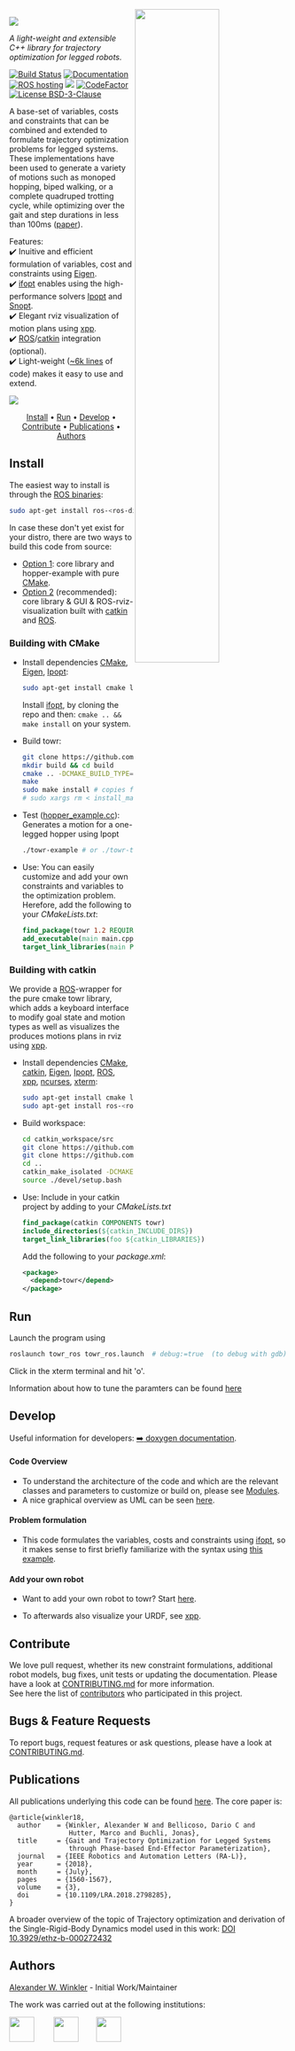 <img align="right" src="https://i.imgur.com/qI1Jfyl.gif" width="55%"/>

[<img src="https://i.imgur.com/qliQVx1.png" />](https://awinkler.github.io/publications/mypdfs/18-ral-winkler.pdf "Open RA-L paper")

*A light-weight and extensible C++ library for trajectory optimization for legged robots.*

[![Build Status](http://build.ros.org/buildStatus/icon?job=Kdev__towr__ubuntu_xenial_amd64)](http://build.ros.org/view/Kdev/job/Kdev__towr__ubuntu_xenial_amd64/)
[![Documentation](https://img.shields.io/badge/docs-generated-brightgreen.svg)](http://docs.ros.org/kinetic/api/towr/html/)
[![ROS hosting](https://img.shields.io/badge/ROS-integration-blue.svg)](http://wiki.ros.org/towr)
![](https://tokei.rs/b1/github/ethz-adrl/towr)
[![CodeFactor](https://www.codefactor.io/repository/github/ethz-adrl/towr/badge)](https://www.codefactor.io/repository/github/ethz-adrl/towr)
[![License BSD-3-Clause](https://img.shields.io/badge/license-BSD--3--Clause-blue.svg)](https://tldrlegal.com/license/bsd-3-clause-license-%28revised%29#fulltext)

A base-set of variables, costs and constraints that can be combined and extended to formulate trajectory optimization problems for legged systems. These implementations have been used to generate a variety of motions such as monoped hopping, biped walking, or a complete quadruped trotting cycle, while optimizing over the gait and step durations in less than 100ms ([paper](https://ieeexplore.ieee.org/document/8283570/)).  

Features:  
:heavy_check_mark: Inuitive and efficient formulation of variables, cost and constraints using [Eigen].   
:heavy_check_mark: [ifopt] enables using the high-performance solvers [Ipopt] and [Snopt].  
:heavy_check_mark: Elegant rviz visualization of motion plans using [xpp].  
:heavy_check_mark: [ROS]/[catkin] integration (optional).  
:heavy_check_mark: Light-weight ([~6k lines](https://i.imgur.com/gP3gv34.png) of code) makes it easy to use and extend.  

[<img src="https://i.imgur.com/8M4v4aP.gif" />](https://youtu.be/0jE46GqzxMM "Show more examples on Youtube")


<p align="center">
  <a href="#install">Install</a> •
  <a href="#run">Run</a> •
  <a href="#develop">Develop</a> •
  <a href="#contribute">Contribute</a> •
  <a href="#publications">Publications</a> •
  <a href="#authors">Authors</a>
</p>

## Install
The easiest way to install is through the [ROS binaries](http://wiki.ros.org/towr):
```bash
sudo apt-get install ros-<ros-distro>-towr_ros
```

In case these don't yet exist for your distro, there are two ways to build this code from source:
* [Option 1](#towr-with-cmake): core library and hopper-example with pure [CMake].
* [Option 2](#towr-ros-with-catkin) (recommended): core library & GUI & ROS-rviz-visualization built with [catkin] and [ROS]. 


### <a name="towr-with-cmake"></a> Building with CMake
* Install dependencies [CMake], [Eigen], [Ipopt]:
  ```bash
  sudo apt-get install cmake libeigen3-dev coinor-libipopt-dev
  ```
  Install [ifopt], by cloning the repo and then: ``cmake .. && make install`` on your system. 

* Build towr:
  ```bash
  git clone https://github.com/ethz-adrl/towr.git && cd towr/towr
  mkdir build && cd build
  cmake .. -DCMAKE_BUILD_TYPE=Release
  make
  sudo make install # copies files in this folder to /usr/local/*
  # sudo xargs rm < install_manifest.txt # in case you want to uninstall the above
  ```

* Test ([hopper_example.cc](towr/test/hopper_example.cc)): Generates a motion for a one-legged hopper using Ipopt
  ```bash
  ./towr-example # or ./towr-test if gtest was found
  ```
 
* Use: You can easily customize and add your own constraints and variables to the optimization problem.
  Herefore, add the following to your *CMakeLists.txt*:
  ```cmake
  find_package(towr 1.2 REQUIRED)
  add_executable(main main.cpp) # Your custom variables, costs and constraints added to TOWR
  target_link_libraries(main PUBLIC towr::towr) # adds include directories and libraries
  ```

### <a name="towr-ros-with-catkin"></a> Building with catkin
We provide a [ROS]-wrapper for the pure cmake towr library, which adds a keyboard interface to modify goal state and motion types as well as visualizes the produces motions plans in rviz using [xpp]. 

* Install dependencies [CMake], [catkin], [Eigen], [Ipopt], [ROS], [xpp], [ncurses], [xterm]:
  ```bash
  sudo apt-get install cmake libeigen3-dev coinor-libipopt-dev libncurses5-dev xterm
  sudo apt-get install ros-<ros-distro>-desktop-full ros-<ros-distro>-xpp
  ```

* Build workspace:
  ```bash
  cd catkin_workspace/src
  git clone https://github.com/ethz-adrl/ifopt.git
  git clone https://github.com/ethz-adrl/towr.git
  cd ..
  catkin_make_isolated -DCMAKE_BUILD_TYPE=Release # or `catkin build`
  source ./devel/setup.bash
  ```
  
* Use: Include in your catkin project by adding to your *CMakeLists.txt* 
  ```cmake
  find_package(catkin COMPONENTS towr) 
  include_directories(${catkin_INCLUDE_DIRS})
  target_link_libraries(foo ${catkin_LIBRARIES})
  ```
  Add the following to your *package.xml*:
  ```xml
  <package>
    <depend>towr</depend>
  </package>
  ```
  
## Run
  Launch the program using
  ```bash
  roslaunch towr_ros towr_ros.launch  # debug:=true  (to debug with gdb)
  ```
  Click in the xterm terminal and hit 'o'. 
  
  Information about how to tune the paramters can be found [here](http://docs.ros.org/api/towr/html/group__Parameters.html) 
  
## Develop
Useful information for developers: [:arrow_right: doxygen documentation](http://docs.ros.org/kinetic/api/towr/html/). 

#### Code Overview
 * To understand the architecture of the code and which are the relevant classes
and parameters to customize or build on, please see [Modules](http://docs.ros.org/api/towr/html/modules.html).
 * A nice graphical overview as UML can be seen [here](http://docs.ros.org/api/towr/html/inherits.html).

#### Problem formulation
 * This code formulates the variables, costs and constraints using [ifopt](https://github.com/ethz-adrl/ifopt), so it makes sense to first briefly familiarize with the syntax using [this example](https://github.com/ethz-adrl/ifopt/blob/master/ifopt_core/test/ifopt/test_vars_constr_cost.h). 

#### Add your own robot
 * Want to add your own robot to towr? Start [here](http://docs.ros.org/api/towr/html/group__Robots.html).

 * To afterwards also visualize your URDF, see [xpp].


## Contribute
We love pull request, whether its new constraint formulations, additional robot models, bug fixes, unit tests or updating the documentation. Please have a look at [CONTRIBUTING.md](CONTRIBUTING.md) for more information.  
See here the list of [contributors](https://github.com/ethz-adrl/towr/graphs/contributors) who participated in this project.


##  Bugs & Feature Requests
To report bugs, request features or ask questions, please have a look at [CONTRIBUTING.md](CONTRIBUTING.md). 


## Publications
All publications underlying this code can be found [here](https://awinkler.github.io/publications). 
The core paper is:
 
    @article{winkler18,
      author    = {Winkler, Alexander W and Bellicoso, Dario C and 
                   Hutter, Marco and Buchli, Jonas},
      title     = {Gait and Trajectory Optimization for Legged Systems 
                   through Phase-based End-Effector Parameterization},
      journal   = {IEEE Robotics and Automation Letters (RA-L)},
      year      = {2018},
      month     = {July},
      pages     = {1560-1567},
      volume    = {3},
      doi       = {10.1109/LRA.2018.2798285},
    }
    
A broader overview of the topic of Trajectory optimization and derivation of 
the Single-Rigid-Body Dynamics model used in this work: 
[DOI 10.3929/ethz-b-000272432](https://doi.org/10.3929/ethz-b-000272432)  


## Authors 
[Alexander W. Winkler](http://awinkler.me) - Initial Work/Maintainer

The work was carried out at the following institutions:

[<img src="https://i.imgur.com/aGOnNTZ.png" height="45" />](https://www.ethz.ch/en.html "ETH Zurich") &nbsp; &nbsp; &nbsp; &nbsp; [<img src="https://i.imgur.com/uCvLs2j.png" height="45" />](http://www.adrl.ethz.ch/doku.php "Agile and Dexterous Robotics Lab")  &nbsp; &nbsp; &nbsp; &nbsp;[<img src="https://i.imgur.com/gYxWH9p.png" height="45" />](http://www.rsl.ethz.ch/ "Robotic Systems Lab")



[A. W. Winkler]: https://awinkler.github.io/publications.html
[CMake]: https://cmake.org/cmake/help/v3.0/
[std_msgs]: http://wiki.ros.org/std_msgs
[roscpp]: http://wiki.ros.org/roscpp
[message_generation]: http://wiki.ros.org/message_generation
[rosbag]: http://wiki.ros.org/rosbag 
[HyQ]: https://www.iit.it/research/lines/dynamic-legged-systems
[ANYmal]: http://www.rsl.ethz.ch/robots-media/anymal.html
[ROS]: http://www.ros.org
[xpp]: http://wiki.ros.org/xpp
[ifopt_core]: https://github.com/ethz-adrl/ifopt
[ifopt]: https://github.com/ethz-adrl/ifopt
[Ipopt]: https://projects.coin-or.org/Ipopt
[ncurses]: http://invisible-island.net/ncurses/man/ncurses.3x.html
[xterm]: https://linux.die.net/man/1/xterm
[Snopt]: http://www.sbsi-sol-optimize.com/asp/sol_product_snopt.htm
[rviz]: http://wiki.ros.org/rviz
[catkin]: http://wiki.ros.org/catkin
[catkin tools]: http://catkin-tools.readthedocs.org/
[Eigen]: http://eigen.tuxfamily.org
